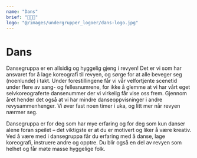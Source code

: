 ```yaml
---
name: "Dans"
brief: "💃💃💃"
logo: "@/images/undergrupper_logoer/dans-logo.jpg"
---
```


# Dans

Dansegruppa er en allsidig og hyggelig gjeng i revyen! Det er vi som har ansvaret for å lage koreografi til revyen, og sørge for at alle beveger seg (noenlunde) i takt. Under forestillingene får vi vår velfortjente scenetid under flere av sang- og fellesnumrene, for ikke å glemme at vi har vårt eget selvkoreograferte dansenummer der vi virkelig får vise oss frem. Gjennom året hender det også at vi har mindre danseoppvisninger i andre revysammenhenger. Vi øver fast noen timer i uka, og litt mer når revyen nærmer seg.

Dansegruppa er for deg som har mye erfaring og for deg som kun danser alene foran speilet – det viktigste er at du er motivert og liker å være kreativ. Ved å være med i dansegruppa får du erfaring med å danse, lage koreografi, instruere andre og opptre. Du blir også en del av revyen som helhet og får møte masse hyggelige folk.
